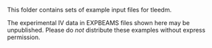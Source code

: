 This folder contains sets of example input files for tleedm.

The experimental IV data in EXPBEAMS files shown here may be unpublished. Please do *not* distribute these examples without express permission.
